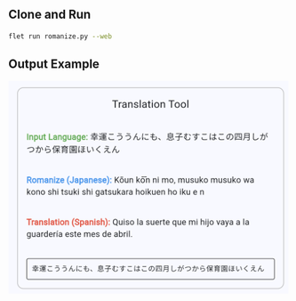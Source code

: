 ## Clone and Run

```bash
flet run romanize.py --web
```

## Output Example

![image](translation.png)
